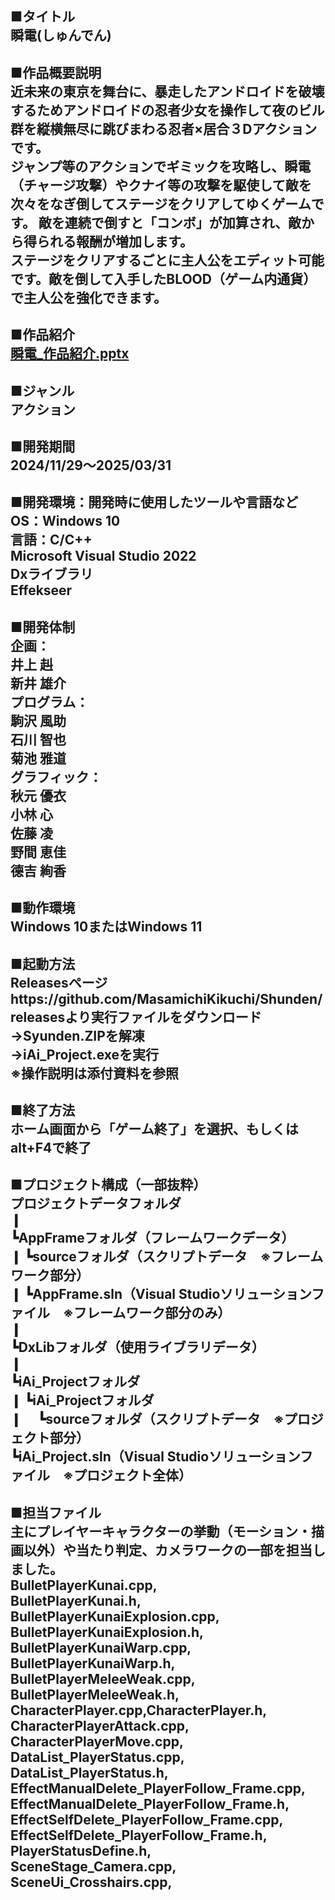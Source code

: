 ■タイトル    
瞬電(しゅんでん)
--------------------------------
■作品概要説明   
近未来の東京を舞台に、暴走したアンドロイドを破壊するためアンドロイドの忍者少女を操作して夜のビル群を縦横無尽に跳びまわる忍者×居合３Dアクションです。  
ジャンプ等のアクションでギミックを攻略し、瞬電（チャージ攻撃）やクナイ等の攻撃を駆使して敵を次々をなぎ倒してステージをクリアしてゆくゲームです。
敵を連続で倒すと「コンボ」が加算され、敵から得られる報酬が増加します。  
ステージをクリアするごとに主人公をエディット可能です。敵を倒して入手したBLOOD（ゲーム内通貨）で主人公を強化できます。
--------------------------------
■作品紹介  
[瞬電_作品紹介.pptx](https://github.com/user-attachments/files/22596770/_.pptx)
--------------------------------
■ジャンル  
アクション
--------------------------------
■開発期間  
 2024/11/29～2025/03/31
-------------------------------
■開発環境：開発時に使用したツールや言語など    
 OS：Windows 10  
 言語：C/C++  
 Microsoft Visual Studio 2022  
 Dxライブラリ  
 Effekseer  
------------------------------
■開発体制  
企画：  
 井上 赳  
 新井 雄介  
プログラム：  
 駒沢 風助   
 石川 智也   
 菊池 雅道   
グラフィック：  
 秋元 優衣  
 小林 心    
 佐藤 凌    
 野間 恵佳  
 德吉 絢香   
--------------------------------
■動作環境  
Windows 10またはWindows 11
--------------------------------
■起動方法  
Releasesページhttps://github.com/MasamichiKikuchi/Shunden/releasesより実行ファイルをダウンロード  
→Syunden.ZIPを解凍  
→iAi_Project.exeを実行  
※操作説明は添付資料を参照  
--------------------------------
■終了方法  
 ホーム画面から「ゲーム終了」を選択、もしくはalt+F4で終了
--------------------------------
■プロジェクト構成（一部抜粋）  
プロジェクトデータフォルダ  
❙  
┗AppFrameフォルダ（フレームワークデータ）  
❙ ┗sourceフォルダ（スクリプトデータ　※フレームワーク部分）  
❙ ┗AppFrame.sln（Visual Studioソリューションファイル　※フレームワーク部分のみ）  
❙  
┗DxLibフォルダ（使用ライブラリデータ）  
❙  
┗iAi_Projectフォルダ  
❙ ┗iAi_Projectフォルダ  
❙ 　┗sourceフォルダ（スクリプトデータ　※プロジェクト部分）  
┗iAi_Project.sln（Visual Studioソリューションファイル　※プロジェクト全体）  
--------------------------------
■担当ファイル  
主にプレイヤーキャラクターの挙動（モーション・描画以外）や当たり判定、カメラワークの一部を担当しました。  
BulletPlayerKunai.cpp,  
BulletPlayerKunai.h,  
BulletPlayerKunaiExplosion.cpp,  
BulletPlayerKunaiExplosion.h,  
BulletPlayerKunaiWarp.cpp,  
BulletPlayerKunaiWarp.h,  
BulletPlayerMeleeWeak.cpp,  
BulletPlayerMeleeWeak.h,  
CharacterPlayer.cpp,CharacterPlayer.h,  
CharacterPlayerAttack.cpp,  
CharacterPlayerMove.cpp,  
DataList_PlayerStatus.cpp,  
DataList_PlayerStatus.h,  
EffectManualDelete_PlayerFollow_Frame.cpp,  
EffectManualDelete_PlayerFollow_Frame.h,  
EffectSelfDelete_PlayerFollow_Frame.cpp,  
EffectSelfDelete_PlayerFollow_Frame.h,  
PlayerStatusDefine.h,  
SceneStage_Camera.cpp,  
SceneUi_Crosshairs.cpp,  
--------------------------------
